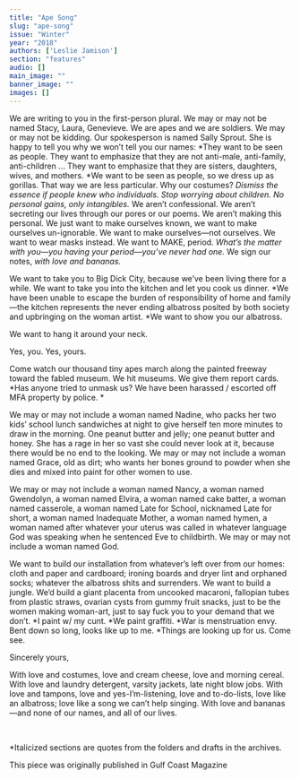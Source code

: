 ```yaml
---
title: "Ape Song"
slug: "ape-song"
issue: "Winter"
year: "2018"
authors: ['Leslie Jamison']
section: "features"
audio: []
main_image: ""
banner_image: ""
images: []
---
```

We are writing to you in the first-person plural. We may or may not be named Stacy, Laura, Genevieve. We are apes and we are soldiers. We may or may not be kidding. Our spokesperson is named Sally Sprout. She is happy to tell you why we won’t tell you our names: *They want to be seen as people. They want to emphasize that they are not anti-male, anti-family, anti-children ... They want to emphasize that they are sisters, daughters, wives, and mothers. *We want to be seen as people, so we dress up as gorillas. That way we are less particular. Why our costumes? *Dismiss the essence if people knew who individuals. Stop worrying about children. No personal gains, only intangibles.* We aren’t confessional. We aren’t secreting our lives through our pores or our poems. We aren’t making this personal. We just want to make ourselves known, we want to make ourselves un-ignorable. We want to make ourselves—not ourselves. We want to wear masks instead. We want to MAKE, period. *What’s the matter with you—you having your period—you’ve never had one.* We sign our notes, *with love and bananas.*

 We want to take you to Big Dick City, because we’ve been living there for a while. We want to take you into the kitchen and let you cook us dinner. *We have been unable to escape the burden of responsibility of home and family—the kitchen represents the never ending albatross posited by both society and upbringing on the woman artist. *We want to show you our albatross.

 We want to hang it around your neck.

 Yes, you. Yes, yours.

 Come watch our thousand tiny apes march along the painted freeway toward the fabled museum. We hit museums. We give them report cards. *Has anyone tried to unmask us? We have been harassed / escorted off MFA property by police. *

 We may or may not include a woman named Nadine, who packs her two kids’ school lunch sandwiches at night to give herself ten more minutes to draw in the morning. One peanut butter and jelly; one peanut butter and honey. She has a rage in her so vast she could never look at it, because there would be no end to the looking. We may or may not include a woman named Grace, old as dirt; who wants her bones ground to powder when she dies and mixed into paint for other women to use.

 We may or may not include a woman named Nancy, a woman named Gwendolyn, a woman named Elvira, a woman named cake batter, a woman named casserole, a woman named Late for School, nicknamed Late for short, a woman named Inadequate Mother, a woman named hymen, a woman named after whatever your uterus was called in whatever language God was speaking when he sentenced Eve to childbirth. We may or may not include a woman named God.

 We want to build our installation from whatever’s left over from our homes: cloth and paper and cardboard; ironing boards and dryer lint and orphaned socks; whatever the albatross shits and surrenders. We want to build a jungle. We’d build a giant placenta from uncooked macaroni, fallopian tubes from plastic straws, ovarian cysts from gummy fruit snacks, just to be the women making woman-art, just to say fuck you to your demand that we don’t. *I paint w/ my cunt. *We paint graffiti. *War is menstruation envy. Bent down so long, looks like up to me. *Things are looking up for us. Come see.

 Sincerely yours,

 With love and costumes, love and cream cheese, love and morning cereal. With love and laundry detergent, varsity jackets, late night blow jobs. With love and tampons, love and yes-I’m-listening, love and to-do-lists, love like an albatross; love like a song we can’t help singing. With love and bananas—and none of our names, and all of our lives.

  

 *Italicized sections are quotes from the folders and drafts in the archives.

 This piece was originally published in Gulf Coast Magazine

